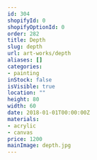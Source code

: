 ```yaml
---
id: 304
shopifyId: 0
shopifyOptionId: 0
order: 282
title: Depth
slug: depth
url: art-works/depth
aliases: []
categories:
- painting
inStock: false
isVisible: true
location: ""
height: 80
width: 60
date: 2018-01-01T00:00:00Z
materials:
- acrylic
- canvas
price: 1200
mainImage: depth.jpg
---
```

